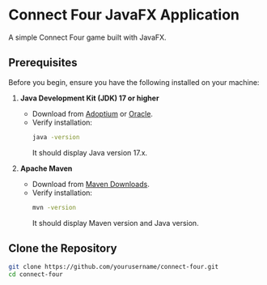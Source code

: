 # Connect Four JavaFX Application

A simple Connect Four game built with JavaFX.

## Prerequisites

Before you begin, ensure you have the following installed on your machine:

1. **Java Development Kit (JDK) 17 or higher**
    - Download from [Adoptium](https://adoptium.net/) or [Oracle](https://www.oracle.com/java/technologies/javase/jdk17-archive-downloads.html).
    - Verify installation:
      ```bash
      java -version
      ```
      It should display Java version 17.x.

2. **Apache Maven**
    - Download from [Maven Downloads](https://maven.apache.org/download.cgi).
    - Verify installation:
      ```bash
      mvn -version
      ```
      It should display Maven version and Java version.

## Clone the Repository

```bash
git clone https://github.com/yourusername/connect-four.git
cd connect-four

